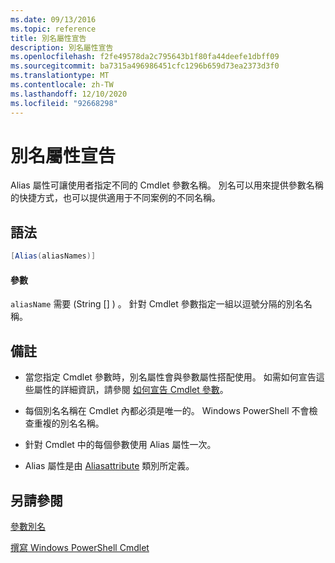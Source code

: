 ```yaml
---
ms.date: 09/13/2016
ms.topic: reference
title: 別名屬性宣告
description: 別名屬性宣告
ms.openlocfilehash: f2fe49578da2c795643b1f80fa44deefe1dbff09
ms.sourcegitcommit: ba7315a496986451cfc1296b659d73ea2373d3f0
ms.translationtype: MT
ms.contentlocale: zh-TW
ms.lasthandoff: 12/10/2020
ms.locfileid: "92668298"
---
```

# <a name="alias-attribute-declaration"></a>別名屬性宣告

Alias 屬性可讓使用者指定不同的 Cmdlet 參數名稱。 別名可以用來提供參數名稱的快捷方式，也可以提供適用于不同案例的不同名稱。

## <a name="syntax"></a>語法

```csharp
[Alias(aliasNames)]
```

#### <a name="parameters"></a>參數

`aliasName` 需要 (String [] ) 。 針對 Cmdlet 參數指定一組以逗號分隔的別名名稱。

## <a name="remarks"></a>備註

- 當您指定 Cmdlet 參數時，別名屬性會與參數屬性搭配使用。 如需如何宣告這些屬性的詳細資訊，請參閱 [如何宣告 Cmdlet 參數](./how-to-declare-cmdlet-parameters.md)。

- 每個別名名稱在 Cmdlet 內都必須是唯一的。 Windows PowerShell 不會檢查重複的別名名稱。

- 針對 Cmdlet 中的每個參數使用 Alias 屬性一次。

- Alias 屬性是由 [Aliasattribute](/dotnet/api/System.Management.Automation.AliasAttribute) 類別所定義。

## <a name="see-also"></a>另請參閱

[參數別名](./parameter-aliases.md)

[撰寫 Windows PowerShell Cmdlet](./writing-a-windows-powershell-cmdlet.md)
